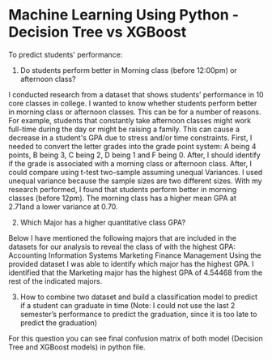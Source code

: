 # Machine Learning Using Python - Decision Tree vs XGBoost
To predict students' performance:



1. Do students perform better in Morning class (before 12:00pm) or afternoon class?

I conducted research from a dataset that shows students’ performance in 10 core classes in college. I wanted to know whether students perform better in morning class or afternoon classes. This can be for a number of reasons. For example, students that constantly take afternoon classes might work full-time during the day or might be raising a family. This can cause a decrease in a student's GPA due to stress and/or time constraints.
First, I needed to convert the letter grades into the grade point system: A being 4 points, B being 3, C being 2, D being 1 and F being 0. After, I should identify if the grade is associated with a morning class or afternoon class. After, I could compare using t-test two-sample assuming unequal Variances. I used unequal variance because the sample sizes are two different sizes.
With my research performed, I found that students perform better in morning classes (before 12pm). The morning class has a higher mean GPA at 2.71and a lower variance at 0.70.

2. Which Major has a higher quantitative class GPA?

Below I have mentioned the following majors that are included in the datasets for our analysis to reveal the class of with the highest GPA:
Accounting
Information Systems
Marketing
Finance
Management
Using the provided dataset I was able to identify which major has the highest GPA. I identified that the Marketing major has the highest GPA of 4.54468 from the rest of the indicated majors.

3. How to combine two dataset and build a classification model to predict if a student can graduate in time (Note: I could not use the last 2 semester’s performance to predict the graduation, since it is too late to predict the graduation)
   
For this question you can see final confusion matrix of both model (Decision Tree and XGBoost models) in python file.

